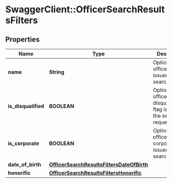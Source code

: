 # SwaggerClient::OfficerSearchResultsFilters

## Properties
Name | Type | Description | Notes
------------ | ------------- | ------------- | -------------
**name** | **String** | Optional officer name issued in the search request | [optional] 
**is_disqualified** | **BOOLEAN** | Optional officer disqualification flag issued in the search request | [optional] 
**is_corporate** | **BOOLEAN** | Optional officer corporate flag issued in the search request | [optional] 
**date_of_birth** | [**OfficerSearchResultsFiltersDateOfBirth**](OfficerSearchResultsFiltersDateOfBirth.md) |  | [optional] 
**honorific** | [**OfficerSearchResultsFiltersHonorific**](OfficerSearchResultsFiltersHonorific.md) |  | [optional] 


